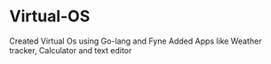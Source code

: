 # Virtual-OS
Created Virtual Os using Go-lang and Fyne
Added Apps like Weather tracker, Calculator and text editor
